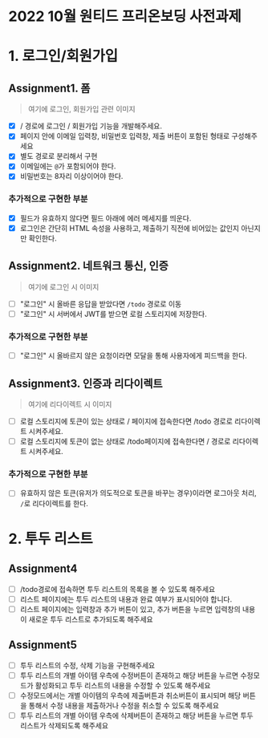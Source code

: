# 2022 10월 원티드 프리온보딩 사전과제

# 1. 로그인/회원가입

## Assignment1. 폼

> 여기에 로그인, 회원가입 관련 이미지

- [x] / 경로에 로그인 / 회원가입 기능을 개발해주세요.
- [x] 페이지 안에 이메일 입력창, 비밀번호 입력창, 제출 버튼이 포함된 형태로 구성해주세요
- [x] 별도 경로로 분리해서 구현
- [x] 이메일에는 `@`가 포함되어야 한다.
- [x] 비밀번호는 8자리 이상이어야 한다.

### 추가적으로 구현한 부분

- [x] 필드가 유효하지 않다면 필드 아래에 에러 메세지를 띄운다.
- [x] 로그인은 간단히 HTML 속성을 사용하고, 제출하기 직전에 비어있는 값인지 아닌지만 확인한다.

## Assignment2. 네트워크 통신, 인증

> 여기에 로그인 시 이미지

- [ ] "로그인" 시 올바른 응답을 받았다면 `/todo` 경로로 이동
- [ ] "로그인" 시 서버에서 JWT를 받으면 로컬 스토리지에 저장한다.

### 추가적으로 구현한 부분

- [ ] "로그인" 시 올바르지 않은 요청이라면 모달을 통해 사용자에게 피드백을 한다.

## Assignment3. 인증과 리다이렉트

> 여기에 리다이렉트 시 이미지

- [ ] 로컬 스토리지에 토큰이 있는 상태로 / 페이지에 접속한다면 /todo 경로로 리다이렉트 시켜주세요.
- [ ] 로컬 스토리지에 토큰이 없는 상태로 /todo페이지에 접속한다면 / 경로로 리다이렉트 시켜주세요.

### 추가적으로 구현한 부분

- [ ] 유효하지 않은 토큰(유저가 의도적으로 토큰을 바꾸는 경우)이라면 로그아웃 처리, `/`로 리다이렉트를 한다.

# 2. 투두 리스트

## Assignment4

- [ ] /todo경로에 접속하면 투두 리스트의 목록을 볼 수 있도록 해주세요
- [ ] 리스트 페이지에는 투두 리스트의 내용과 완료 여부가 표시되어야 합니다.
- [ ] 리스트 페이지에는 입력창과 추가 버튼이 있고, 추가 버튼을 누르면 입력창의 내용이 새로운 투두 리스트로 추가되도록 해주세요

## Assignment5

- [ ] 투두 리스트의 수정, 삭제 기능을 구현해주세요
- [ ] 투두 리스트의 개별 아이템 우측에 수정버튼이 존재하고 해당 버튼을 누르면 수정모드가 활성화되고 투두 리스트의 내용을 수정할 수 있도록 해주세요
- [ ] 수정모드에서는 개별 아이템의 우측에 제출버튼과 취소버튼이 표시되며 해당 버튼을 통해서 수정 내용을 제출하거나 수정을 취소할 수 있도록 해주세요
- [ ] 투두 리스트의 개별 아이템 우측에 삭제버튼이 존재하고 해당 버튼을 누르면 투두 리스트가 삭제되도록 해주세요
